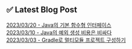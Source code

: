 
## ✅ Latest Blog Post

[2023/03/20 - Java의 기본 함수형 인터페이스](https://dkswnkk.tistory.com/693) <br/>
[2023/03/10 - Java의 예외 생성 비용은 비싸다](https://dkswnkk.tistory.com/692) <br/>
[2023/03/03 - Gradle로 멀티모듈 프로젝트 구성하기](https://dkswnkk.tistory.com/691) <br/>
